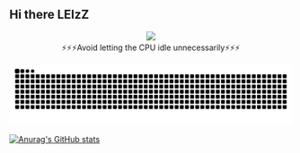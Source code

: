 ## Hi there LEIzZ
<div align="center">
    <img src="https://github.com/user-attachments/assets/93f50043-52cf-4f69-86b5-f2616822a5a4" width="50%">
</div>

<div align="center">
    ⚡️⚡️⚡️Avoid letting the CPU idle unnecessarily⚡️⚡️⚡️
</div>

![亮色](https://raw.githubusercontent.com/IAMLEIzZ/IAMLEIzZ/output/github-contribution-grid-snake.svg)

[![Anurag's GitHub stats](https://github-readme-stats.vercel.app/api?username=IAMLEIzZ)](https://github.com/anuraghazra/github-readme-stats)
